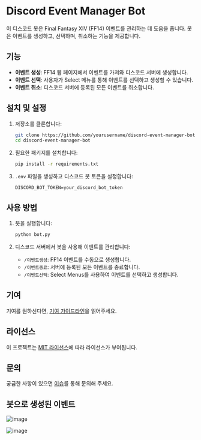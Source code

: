 # Discord Event Manager Bot

이 디스코드 봇은 Final Fantasy XIV (FF14) 이벤트를 관리하는 데 도움을 줍니다. 봇은 이벤트를 생성하고, 선택하며, 취소하는 기능을 제공합니다.

## 기능

- **이벤트 생성**: FF14 웹 페이지에서 이벤트를 가져와 디스코드 서버에 생성합니다.
- **이벤트 선택**: 사용자가 Select 메뉴를 통해 이벤트를 선택하고 생성할 수 있습니다.
- **이벤트 취소**: 디스코드 서버에 등록된 모든 이벤트를 취소합니다.

## 설치 및 설정

1. 저장소를 클론합니다:
    ```sh
    git clone https://github.com/yourusername/discord-event-manager-bot.git
    cd discord-event-manager-bot
    ```

2. 필요한 패키지를 설치합니다:
    ```sh
    pip install -r requirements.txt
    ```

3. `.env` 파일을 생성하고 디스코드 봇 토큰을 설정합니다:
    ```plaintext
    DISCORD_BOT_TOKEN=your_discord_bot_token
    ```

## 사용 방법

1. 봇을 실행합니다:
    ```sh
    python bot.py
    ```

2. 디스코드 서버에서 봇을 사용해 이벤트를 관리합니다:
    - `/이벤트생성`: FF14 이벤트를 수동으로 생성합니다.
    - `/이벤트종료`: 서버에 등록된 모든 이벤트를 종료합니다.
    - `/이벤트선택`: Select Menus를 사용하여 이벤트를 선택하고 생성합니다.

## 기여

기여를 원하신다면, [기여 가이드라인](CONTRIBUTING.md)을 읽어주세요.

## 라이선스

이 프로젝트는 [MIT 라이선스](LICENSE)에 따라 라이선스가 부여됩니다.

## 문의

궁금한 사항이 있으면 [이슈](https://github.com/yourusername/discord-event-manager-bot/issues)를 통해 문의해 주세요.

## 봇으로 생성된 이벤트
![image](https://github.com/user-attachments/assets/911fd5c6-bf94-4229-b780-4f41ec8a2003)

![image](https://github.com/user-attachments/assets/8e3a5f46-0aff-4569-ac71-f457a6c046d7)

